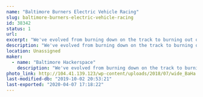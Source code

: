 ```yaml
---
name: "Baltimore Burners Electric Vehicle Racing"
slug: baltimore-burners-electric-vehicle-racing
id: 38342
status: 1
url: 
excerpt: "We've evolved from burning down on the track to burning out on the track! Along the way we've built art cars, fun cars, fast cars, and the legendary TrainRex. Stay tuned for our next wacky adventure!"
description: "We've evolved from burning down on the track to burning out on the track! Along the way we've built art cars, fun cars, fast cars, and the legendary TrainRex. Stay tuned for our next wacky adventure!"
location: Unassigned
maker:
  - name: "Baltimore Hackerspace"
    description: "We've evolved from burning down on the track to burning out on the track! Along the way we've built art cars, fun cars, fast cars, and the legendary TrainRex. Stay tuned for our next wacky adventure!"
photo_link: http://104.41.139.123/wp-content/uploads/2018/07/wide_BaHa.png
last-modified-db: "2019-10-02 20:53:21"
last-exported: "2020-04-07 17:18:22"
---
```

